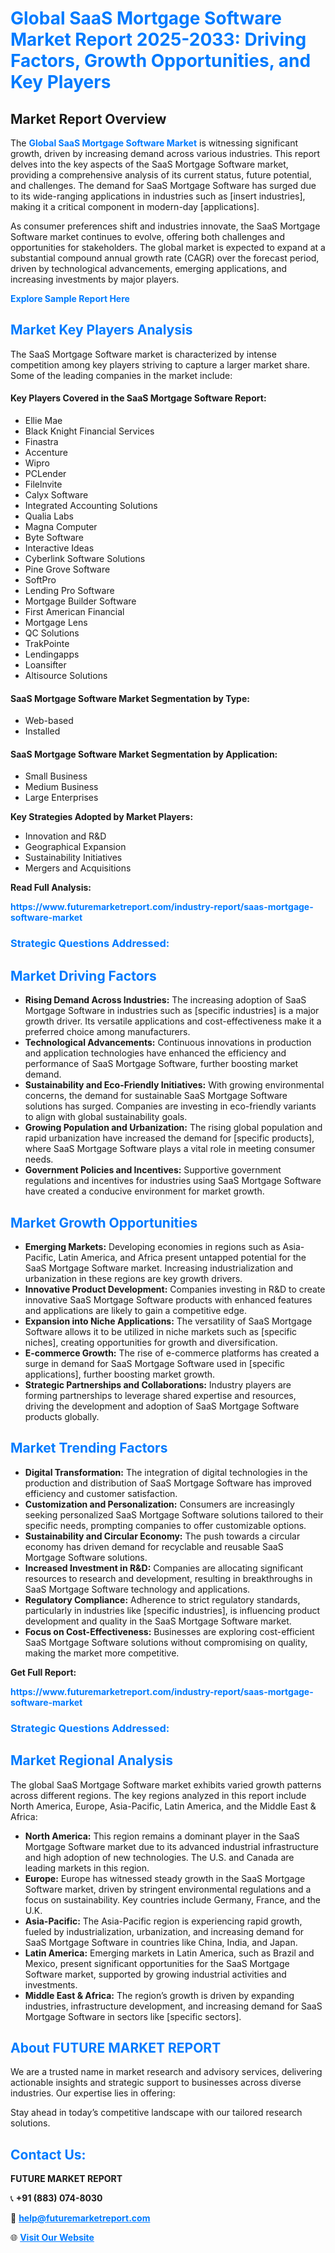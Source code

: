 <h1 style="color: #007BFF;">Global SaaS Mortgage Software Market Report 2025-2033: Driving Factors, Growth Opportunities, and Key Players</h1>

<section id="overview">
<h2>Market Report Overview</h2>
<p>The <a href="https://www.futuremarketreport.com/industry-report/saas-mortgage-software-market" style="color: #007BFF; text-decoration: none;"><strong>Global SaaS Mortgage Software Market</strong></a> is witnessing significant growth, driven by increasing demand across various industries. This report delves into the key aspects of the SaaS Mortgage Software market, providing a comprehensive analysis of its current status, future potential, and challenges. The demand for SaaS Mortgage Software has surged due to its wide-ranging applications in industries such as [insert industries], making it a critical component in modern-day [applications].</p>
<p>As consumer preferences shift and industries innovate, the SaaS Mortgage Software market continues to evolve, offering both challenges and opportunities for stakeholders. The global market is expected to expand at a substantial compound annual growth rate (CAGR) over the forecast period, driven by technological advancements, emerging applications, and increasing investments by major players.</p>
</section>

<section id="overview">
<p><a href="https://www.futuremarketreport.com/request-sample/reportId=52103" style="color: #007BFF; text-decoration: none;"><strong>Explore Sample Report Here</strong></a></p>
</section>

<section id="key-players">
<h2 style="color: #007BFF;">Market Key Players Analysis</h2>
<p>The SaaS Mortgage Software market is characterized by intense competition among key players striving to capture a larger market share. Some of the leading companies in the market include:</p>
<h4>Key Players Covered in the SaaS Mortgage Software Report:</h4>
<ul><li>Ellie Mae</li><li>Black Knight Financial Services</li><li>Finastra</li><li>Accenture</li><li>Wipro</li><li>PCLender</li><li>Filelnvite</li><li>Calyx Software</li><li>Integrated Accounting Solutions</li><li>Qualia Labs</li><li>Magna Computer</li><li>Byte Software</li><li>Interactive Ideas</li><li>Cyberlink Software Solutions</li><li>Pine Grove Software</li><li>SoftPro</li><li>Lending Pro Software</li><li>Mortgage Builder Software</li><li>First American Financial</li><li>Mortgage Lens</li><li>QC Solutions</li><li>TrakPointe</li><li>Lendingapps</li><li>Loansifter</li><li>Altisource Solutions</li></ul>
<h4>SaaS Mortgage Software Market Segmentation by Type:</h4>
<ul><li>Web-based</li><li>Installed</li></ul>

<h4>SaaS Mortgage Software Market Segmentation by Application:</h4>
<ul><li>Small Business</li><li>Medium Business</li><li>Large Enterprises</li></ul>
<p><strong>Key Strategies Adopted by Market Players:</strong></p>
<ul>
<li>Innovation and R&D</li>
<li>Geographical Expansion</li>
<li>Sustainability Initiatives</li>
<li>Mergers and Acquisitions</li>
</ul>
</section>

<section>
<p><strong>Read Full Analysis: </strong></p><a href="https://www.futuremarketreport.com/industry-report/saas-mortgage-software-market" style="color: #007BFF; text-decoration: none;"><strong>https://www.futuremarketreport.com/industry-report/saas-mortgage-software-market</strong></a>
<h3 style="color: #007BFF;">Strategic Questions Addressed:</h3>
</section>

<section id="driving-factors">
<h2 style="color: #007BFF;">Market Driving Factors</h2>
<ul>
<li><strong>Rising Demand Across Industries:</strong> The increasing adoption of SaaS Mortgage Software in industries such as [specific industries] is a major growth driver. Its versatile applications and cost-effectiveness make it a preferred choice among manufacturers.</li>
<li><strong>Technological Advancements:</strong> Continuous innovations in production and application technologies have enhanced the efficiency and performance of SaaS Mortgage Software, further boosting market demand.</li>
<li><strong>Sustainability and Eco-Friendly Initiatives:</strong> With growing environmental concerns, the demand for sustainable SaaS Mortgage Software solutions has surged. Companies are investing in eco-friendly variants to align with global sustainability goals.</li>
<li><strong>Growing Population and Urbanization:</strong> The rising global population and rapid urbanization have increased the demand for [specific products], where SaaS Mortgage Software plays a vital role in meeting consumer needs.</li>
<li><strong>Government Policies and Incentives:</strong> Supportive government regulations and incentives for industries using SaaS Mortgage Software have created a conducive environment for market growth.</li>
</ul>
</section>

<section id="growth-opportunities">
<h2 style="color: #007BFF;">Market Growth Opportunities</h2>
<ul>
<li><strong>Emerging Markets:</strong> Developing economies in regions such as Asia-Pacific, Latin America, and Africa present untapped potential for the SaaS Mortgage Software market. Increasing industrialization and urbanization in these regions are key growth drivers.</li>
<li><strong>Innovative Product Development:</strong> Companies investing in R&D to create innovative SaaS Mortgage Software products with enhanced features and applications are likely to gain a competitive edge.</li>
<li><strong>Expansion into Niche Applications:</strong> The versatility of SaaS Mortgage Software allows it to be utilized in niche markets such as [specific niches], creating opportunities for growth and diversification.</li>
<li><strong>E-commerce Growth:</strong> The rise of e-commerce platforms has created a surge in demand for SaaS Mortgage Software used in [specific applications], further boosting market growth.</li>
<li><strong>Strategic Partnerships and Collaborations:</strong> Industry players are forming partnerships to leverage shared expertise and resources, driving the development and adoption of SaaS Mortgage Software products globally.</li>
</ul>
</section>

<section id="trending-factors">
<h2 style="color: #007BFF;">Market Trending Factors</h2>
<ul>
<li><strong>Digital Transformation:</strong> The integration of digital technologies in the production and distribution of SaaS Mortgage Software has improved efficiency and customer satisfaction.</li>
<li><strong>Customization and Personalization:</strong> Consumers are increasingly seeking personalized SaaS Mortgage Software solutions tailored to their specific needs, prompting companies to offer customizable options.</li>
<li><strong>Sustainability and Circular Economy:</strong> The push towards a circular economy has driven demand for recyclable and reusable SaaS Mortgage Software solutions.</li>
<li><strong>Increased Investment in R&D:</strong> Companies are allocating significant resources to research and development, resulting in breakthroughs in SaaS Mortgage Software technology and applications.</li>
<li><strong>Regulatory Compliance:</strong> Adherence to strict regulatory standards, particularly in industries like [specific industries], is influencing product development and quality in the SaaS Mortgage Software market.</li>
<li><strong>Focus on Cost-Effectiveness:</strong> Businesses are exploring cost-efficient SaaS Mortgage Software solutions without compromising on quality, making the market more competitive.</li>
</ul>
</section>

<section>
<p><strong>Get Full Report: </strong></p><a href="https://www.futuremarketreport.com/industry-report/saas-mortgage-software-market" style="color: #007BFF; text-decoration: none;"><strong>https://www.futuremarketreport.com/industry-report/saas-mortgage-software-market</strong></a>
<h3 style="color: #007BFF;">Strategic Questions Addressed:</h3>
</section>


<section id="regional-analysis">
<h2 style="color: #007BFF;">Market Regional Analysis</h2>
<p>The global SaaS Mortgage Software market exhibits varied growth patterns across different regions. The key regions analyzed in this report include North America, Europe, Asia-Pacific, Latin America, and the Middle East & Africa:</p>
<ul>
<li><strong>North America:</strong> This region remains a dominant player in the SaaS Mortgage Software market due to its advanced industrial infrastructure and high adoption of new technologies. The U.S. and Canada are leading markets in this region.</li>
<li><strong>Europe:</strong> Europe has witnessed steady growth in the SaaS Mortgage Software market, driven by stringent environmental regulations and a focus on sustainability. Key countries include Germany, France, and the U.K.</li>
<li><strong>Asia-Pacific:</strong> The Asia-Pacific region is experiencing rapid growth, fueled by industrialization, urbanization, and increasing demand for SaaS Mortgage Software in countries like China, India, and Japan.</li>
<li><strong>Latin America:</strong> Emerging markets in Latin America, such as Brazil and Mexico, present significant opportunities for the SaaS Mortgage Software market, supported by growing industrial activities and investments.</li>
<li><strong>Middle East & Africa:</strong> The region’s growth is driven by expanding industries, infrastructure development, and increasing demand for SaaS Mortgage Software in sectors like [specific sectors].</li>
</ul>
</section>

<footer>
<h2 style="color: #007BFF;">About FUTURE MARKET REPORT</h2>
<p>We are a trusted name in market research and advisory services, delivering actionable insights and strategic support to businesses across diverse industries. Our expertise lies in offering:</p>

<p>Stay ahead in today’s competitive landscape with our tailored research solutions.</p>

<h2 style="color: #007BFF;">Contact Us:</h2>
<p><strong>FUTURE MARKET REPORT</strong></p>
<p>📞 <strong>+91 (883) 074-8030</strong></p>
<p>📧 <strong><a href="mailto:help@futuremarketreport.com" style="color: #007BFF;">help@futuremarketreport.com</a></strong></p>
<p>🌐 <strong><a href="https://www.futuremarketreport.com/" style="color: #007BFF;">Visit Our Website</a></strong></p>
</footer>